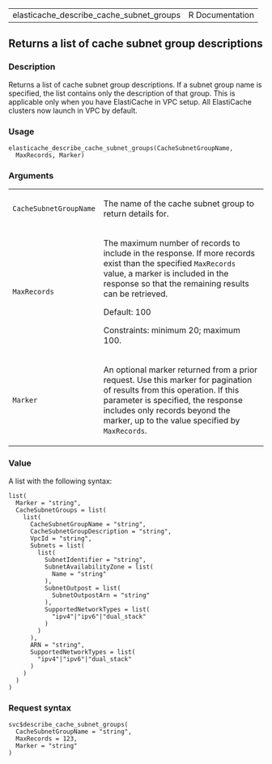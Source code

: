<table style="width: 100%;">
<tbody>
<tr class="odd">
<td>elasticache_describe_cache_subnet_groups</td>
<td style="text-align: right;">R Documentation</td>
</tr>
</tbody>
</table>

## Returns a list of cache subnet group descriptions

### Description

Returns a list of cache subnet group descriptions. If a subnet group
name is specified, the list contains only the description of that group.
This is applicable only when you have ElastiCache in VPC setup. All
ElastiCache clusters now launch in VPC by default.

### Usage

    elasticache_describe_cache_subnet_groups(CacheSubnetGroupName,
      MaxRecords, Marker)

### Arguments

<table>
<colgroup>
<col style="width: 35%" />
<col style="width: 65%" />
</colgroup>
<tbody>
<tr class="odd">
<td><code
id="elasticache_describe_cache_subnet_groups_:_CacheSubnetGroupName">CacheSubnetGroupName</code></td>
<td><p>The name of the cache subnet group to return details
for.</p></td>
</tr>
<tr class="even">
<td><code
id="elasticache_describe_cache_subnet_groups_:_MaxRecords">MaxRecords</code></td>
<td><p>The maximum number of records to include in the response. If more
records exist than the specified <code>MaxRecords</code> value, a marker
is included in the response so that the remaining results can be
retrieved.</p>
<p>Default: 100</p>
<p>Constraints: minimum 20; maximum 100.</p></td>
</tr>
<tr class="odd">
<td><code
id="elasticache_describe_cache_subnet_groups_:_Marker">Marker</code></td>
<td><p>An optional marker returned from a prior request. Use this marker
for pagination of results from this operation. If this parameter is
specified, the response includes only records beyond the marker, up to
the value specified by <code>MaxRecords</code>.</p></td>
</tr>
</tbody>
</table>

### Value

A list with the following syntax:

    list(
      Marker = "string",
      CacheSubnetGroups = list(
        list(
          CacheSubnetGroupName = "string",
          CacheSubnetGroupDescription = "string",
          VpcId = "string",
          Subnets = list(
            list(
              SubnetIdentifier = "string",
              SubnetAvailabilityZone = list(
                Name = "string"
              ),
              SubnetOutpost = list(
                SubnetOutpostArn = "string"
              ),
              SupportedNetworkTypes = list(
                "ipv4"|"ipv6"|"dual_stack"
              )
            )
          ),
          ARN = "string",
          SupportedNetworkTypes = list(
            "ipv4"|"ipv6"|"dual_stack"
          )
        )
      )
    )

### Request syntax

    svc$describe_cache_subnet_groups(
      CacheSubnetGroupName = "string",
      MaxRecords = 123,
      Marker = "string"
    )
